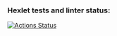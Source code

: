 ### Hexlet tests and linter status:
[![Actions Status](https://github.com/1Forcas1/frontend-project-44/workflows/hexlet-check/badge.svg)](https://github.com/1Forcas1/frontend-project-44/actions)